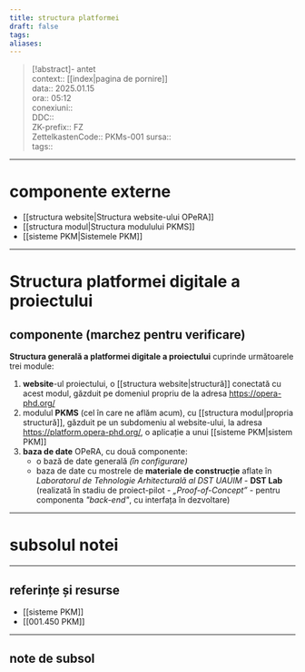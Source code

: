 ```yaml
---
title: structura platformei
draft: false
tags: 
aliases: 
---
```

> [!abstract]- antet  
> context::  [[index|pagina de pornire]]  
> data:: 2025.01.15  
> ora:: 05:12  
> conexiuni::  
> DDC::  
> ZK-prefix::  FZ  
> ZettelkastenCode::  PKMs-001
> sursa::  
> tags::  


---
# componente externe
- [[structura website|Structura website-ului OPeRA]]
- [[structura modul|Structura modulului PKMS]]
- [[sisteme PKM|Sistemele PKM]]

---
# Structura platformei digitale a proiectului  
## componente (marchez pentru verificare)  
**Structura generală a platformei digitale a proiectului** cuprinde următoarele trei module:
1. **website**-ul proiectului, o [[structura website|structură]] conectată cu acest modul, găzduit pe domeniul propriu de la adresa https://opera-phd.org/
2. modulul **PKMS** (cel în care ne aflăm acum), cu [[structura modul|propria structură]], găzduit pe un subdomeniu al website-ului, la adresa https://platform.opera-phd.org/, o aplicație a unui [[sisteme PKM|sistem PKM]]
3. **baza de date** OPeRA, cu două componente:
	- o bază de date generală *(în configurare)*
	- baza de date cu mostrele de **materiale de construcție** aflate în *Laboratorul de Tehnologie Arhitecturală al DST UAUIM* - **DST Lab** (realizată în stadiu de proiect-pilot - *„Proof-of-Concept”* - pentru componenta *"back-end"*, cu interfața în dezvoltare)


---
# subsolul notei
---
## referințe și resurse
- [[sisteme PKM]]
- [[001.450 PKM]]

---
## note de subsol  
